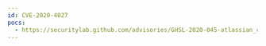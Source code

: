 ```yaml
---
id: CVE-2020-4027
pocs:
  - https://securitylab.github.com/advisories/GHSL-2020-045-atlassian_confluence
---
```

